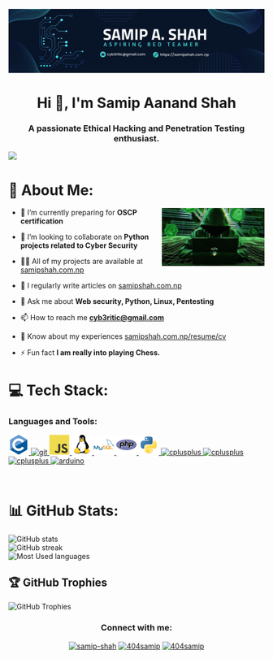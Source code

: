 ![profile-banner](images/profile_banner.png)

<h1 align="center">Hi 👋, I'm Samip Aanand Shah</h1>
<h3 align="center">A passionate Ethical Hacking and Penetration Testing enthusiast.</h3>

[![](https://visitcount.itsvg.in/api?id=cyb3ritic&icon=5&color=3)](https://visitcount.itsvg.in)

# 💫 About Me:

<img align="right" width="40%" alt="green-neon-gif" src="images/green-static-background-hacking-noen.gif">

- 🌱 I’m currently preparing for **OSCP certification**

- 👯 I’m looking to collaborate on **Python projects related to Cyber Security**

- 👨‍💻 All of my projects are available at [samipshah.com.np](https://github.com/cyb3ritic)

- 📝 I regularly write articles on [samipshah.com.np](https://cyb3riticblogs.pages.dev)

- 💬 Ask me about **Web security, Python, Linux, Pentesting**

- 📫 How to reach me **cyb3ritic@gmail.com**

- 📄 Know about my experiences [samipshah.com.np/resume/cv](https://samipshah.com.np/resume/cv)

- ⚡ Fun fact **I am really into playing Chess.**

# 💻 Tech Stack:
<h3 align="left">Languages and Tools:</h3>
<p align="left"> <a href="https://www.cprogramming.com/" target="_blank" rel="noreferrer"> <img src="https://raw.githubusercontent.com/devicons/devicon/master/icons/c/c-original.svg" alt="c" width="40" height="40"/> </a> <a href="https://git-scm.com/" target="_blank" rel="noreferrer"> <img src="https://www.vectorlogo.zone/logos/git-scm/git-scm-icon.svg" alt="git" width="40" height="40"/> </a> <a href="https://developer.mozilla.org/en-US/docs/Web/JavaScript" target="_blank" rel="noreferrer"> <img src="https://raw.githubusercontent.com/devicons/devicon/master/icons/javascript/javascript-original.svg" alt="javascript" width="40" height="40"/> </a> <a href="https://www.linux.org/" target="_blank" rel="noreferrer"> <img src="https://raw.githubusercontent.com/devicons/devicon/master/icons/linux/linux-original.svg" alt="linux" width="40" height="40"/> </a> <a href="https://www.mysql.com/" target="_blank" rel="noreferrer"> <img src="https://raw.githubusercontent.com/devicons/devicon/master/icons/mysql/mysql-original-wordmark.svg" alt="mysql" width="40" height="40"/> </a> <a href="https://www.php.net" target="_blank" rel="noreferrer"> <img src="https://raw.githubusercontent.com/devicons/devicon/master/icons/php/php-original.svg" alt="php" width="40" height="40"/> </a> <a href="https://www.python.org" target="_blank" rel="noreferrer"> <img src="https://raw.githubusercontent.com/devicons/devicon/master/icons/python/python-original.svg" alt="python" width="40" height="40"/> </a> <a href="https://www.nmap.org" target="_blank" rel="noreferrer"> <img src="https://nmap.org/images/sitelogo-2x.png" alt="cplusplus" width="40" height="30"/> </a> <a href="https://www.wireshark.org" target="_blank" rel="noreferrer"> <img src="https://www.wireshark.org/assets/icons/wireshark-fin@2x.png" alt="cplusplus" width="40" height="40"/> </a> <a href="https://www.aircrack-ng.org" target="_blank" rel="noreferrer"> <img src="https://aircrack-ng.org/resources/aircrack-ng-new-logo.jpg" alt="cplusplus" width="50" height="30"/> </a> <a href="https://www.arduino.cc/" target="_blank" rel="noreferrer"> <img src="https://cdn.worldvectorlogo.com/logos/arduino-1.svg" alt="arduino" width="40" height="40"/> </a> </p>
<br>

# 📊 GitHub Stats:

![GitHub stats](https://github-readme-stats.vercel.app/api?username=cyb3ritic&theme=blue-green&hide_border=false&include_all_commits=true&count_private=true)<br/>
![GitHub streak](https://github-readme-streak-stats.herokuapp.com/?user=cyb3ritic&theme=blue-green&hide_border=false)<br/>
![Most Used languages](https://github-readme-stats.vercel.app/api/top-langs/?username=cyb3ritic&theme=blue-green&hide_border=false&include_all_commits=true&count_private=true&layout=compact)

## 🏆 GitHub Trophies
![GitHub Trophies](https://github-profile-trophy.vercel.app/?username=cyb3ritic&theme=onedark&no-frame=false&no-bg=true&margin-w=4)

<!-- 
### 😂 Random Dev Meme
<img src='https://randommeme-five.vercel.app/' style="height: 400px;"/>


### ✍️ Random Dev Quote
![](https://quotes-github-readme.vercel.app/api?type=horizontal&theme=radical) -->


<h3 align="center">Connect with me:</h3>
<p align="center">
<a href="https://www.linkedin.com/in/cyb3ritic" target="blank"><img align="center" src="https://raw.githubusercontent.com/rahuldkjain/github-profile-readme-generator/master/src/images/icons/Social/linked-in-alt.svg" alt="samip-shah" height="30" width="40" /></a>
<a href="https://fb.com/404samip" target="blank"><img align="center" src="https://raw.githubusercontent.com/rahuldkjain/github-profile-readme-generator/master/src/images/icons/Social/facebook.svg" alt="404samip" height="30" width="40" /></a>
<a href="https://instagram.com/404samip" target="blank"><img align="center" src="https://raw.githubusercontent.com/rahuldkjain/github-profile-readme-generator/master/src/images/icons/Social/instagram.svg" alt="404samip" height="30" width="40" /></a>
</p>
